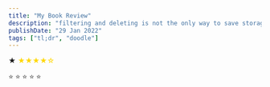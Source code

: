 ```yaml
---
title: "My Book Review"
description: "filtering and deleting is not the only way to save storage."
publishDate: "29 Jan 2022"
tags: ["tl;dr", "doodle"]
---
```



&starf;
<span style="color: gold;">★★★★☆</span>


:star: :star: :star: :star: :star:

